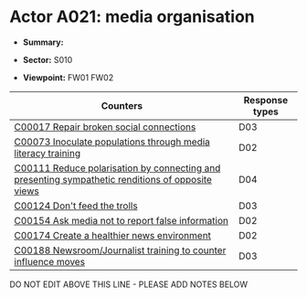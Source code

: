 # Actor A021: media organisation

* **Summary:** 

* **Sector:** S010

* **Viewpoint:** FW01
FW02


| Counters | Response types |
| -------- | -------------- |
| [C00017 Repair broken social connections](../../generated_pages/counters/C00017.md) | D03 |
| [C00073 Inoculate populations through media literacy training](../../generated_pages/counters/C00073.md) | D02 |
| [C00111 Reduce polarisation by connecting and presenting sympathetic renditions of opposite views](../../generated_pages/counters/C00111.md) | D04 |
| [C00124 Don't feed the trolls](../../generated_pages/counters/C00124.md) | D03 |
| [C00154 Ask media not to report false information](../../generated_pages/counters/C00154.md) | D02 |
| [C00174 Create a healthier news environment](../../generated_pages/counters/C00174.md) | D02 |
| [C00188 Newsroom/Journalist training to counter influence moves](../../generated_pages/counters/C00188.md) | D03 |


DO NOT EDIT ABOVE THIS LINE - PLEASE ADD NOTES BELOW